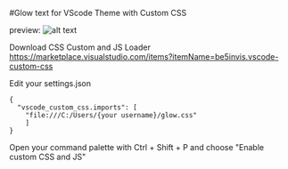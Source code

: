 #Glow text for VScode Theme with Custom CSS

preview:
![alt text](https://camo.githubusercontent.com/2bf7d61db3e06d4b2ce2e80f6191b4a53ac9cd072f4d85ba50e3a68c2974270a/68747470733a2f2f692e696d6775722e636f6d2f6168684a4e6a392e6a7067)

Download CSS Custom and JS Loader
https://marketplace.visualstudio.com/items?itemName=be5invis.vscode-custom-css

Edit your settings.json
```
{
  "vscode_custom_css.imports": [
    "file:///C:/Users/{your username}/glow.css"
    ]
}
```

Open your command palette with Ctrl + Shift + P and choose "Enable custom CSS and JS"

